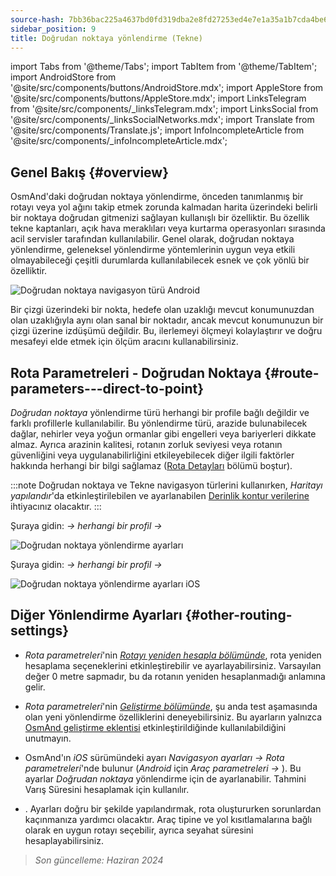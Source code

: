 ```yaml
---
source-hash: 7bb36bac225a4637bd0fd319dba2e8fd27253ed4e7e1a35a1b7cda4be6a24614
sidebar_position: 9
title: Doğrudan noktaya yönlendirme (Tekne)
---
```

import Tabs from '@theme/Tabs';
import TabItem from '@theme/TabItem';
import AndroidStore from '@site/src/components/buttons/AndroidStore.mdx';
import AppleStore from '@site/src/components/buttons/AppleStore.mdx';
import LinksTelegram from '@site/src/components/_linksTelegram.mdx';
import LinksSocial from '@site/src/components/_linksSocialNetworks.mdx';
import Translate from '@site/src/components/Translate.js';
import InfoIncompleteArticle from '@site/src/components/_infoIncompleteArticle.mdx';



## Genel Bakış {#overview}

OsmAnd'daki doğrudan noktaya yönlendirme, önceden tanımlanmış bir rotayı veya yol ağını takip etmek zorunda kalmadan harita üzerindeki belirli bir noktaya doğrudan gitmenizi sağlayan kullanışlı bir özelliktir. Bu özellik tekne kaptanları, açık hava meraklıları veya kurtarma operasyonları sırasında acil servisler tarafından kullanılabilir. Genel olarak, doğrudan noktaya yönlendirme, geleneksel yönlendirme yöntemlerinin uygun veya etkili olmayabileceği çeşitli durumlarda kullanılabilecek esnek ve çok yönlü bir özelliktir.

![Doğrudan noktaya navigasyon türü Android](@site/static/img/navigation/boat/direct_navigation_type_android.png)

Bir çizgi üzerindeki bir nokta, hedefe olan uzaklığı mevcut konumunuzdan olan uzaklığıyla aynı olan sanal bir noktadır, ancak mevcut konumunuzun bir çizgi üzerine izdüşümü değildir. Bu, ilerlemeyi ölçmeyi kolaylaştırır ve doğru mesafeyi elde etmek için ölçüm aracını kullanabilirsiniz.


## Rota Parametreleri - Doğrudan Noktaya {#route-parameters---direct-to-point}

*Doğrudan noktaya* yönlendirme türü herhangi bir profile bağlı değildir ve farklı profillerle kullanılabilir.
Bu yönlendirme türü, arazide bulunabilecek dağlar, nehirler veya yoğun ormanlar gibi engelleri veya bariyerleri dikkate almaz. Ayrıca arazinin kalitesi, rotanın zorluk seviyesi veya rotanın güvenliğini veya uygulanabilirliğini etkileyebilecek diğer ilgili faktörler hakkında herhangi bir bilgi sağlamaz ([Rota Detayları](../setup/route-details.md) bölümü boştur).

:::note
Doğrudan noktaya ve Tekne navigasyon türlerini kullanırken, *Haritayı yapılandır*'da etkinleştirilebilen ve ayarlanabilen [Derinlik kontur verilerine](../../plugins/nautical-charts.md#nautical-map-style) ihtiyacınız olacaktır.
:::

<Tabs groupId="operating-systems">

<TabItem value="android" label="Android">

Şuraya gidin: *<Translate android="true" ids="shared_string_menu,shared_string_settings"/> → herhangi bir profil → <Translate android="true" ids="routing_settings_2,nav_type_hint"/>*

![Doğrudan noktaya yönlendirme ayarları](@site/static/img/navigation/routing/direct_to_point_routing_3_andr.png)

</TabItem>

<TabItem value="ios" label="iOS">

Şuraya gidin: *<Translate android="true" ids="shared_string_menu,shared_string_settings"/> → herhangi bir profil → <Translate android="true" ids="routing_settings_2,nav_type_hint"/>*

![Doğrudan noktaya yönlendirme ayarları iOS](@site/static/img/navigation/routing/direct_to_point_ios.png)

</TabItem>

</Tabs>


## Diğer Yönlendirme Ayarları {#other-routing-settings}

- *Rota parametreleri*'nin [*Rotayı yeniden hesapla bölümünde*](../../navigation/guidance/navigation-settings.md#recalculate-route), rota yeniden hesaplama seçeneklerini etkinleştirebilir ve ayarlayabilirsiniz. Varsayılan değer 0 metre sapmadır, bu da rotanın yeniden hesaplanmadığı anlamına gelir.

- *Rota parametreleri*'nin [*Geliştirme bölümünde*](../guidance/navigation-settings.md#development-settings), şu anda test aşamasında olan yeni yönlendirme özelliklerini deneyebilirsiniz. Bu ayarların yalnızca [OsmAnd geliştirme eklentisi](../../plugins/development.md) etkinleştirildiğinde kullanılabildiğini unutmayın.

- OsmAnd'ın *iOS* sürümündeki *[<Translate ios="true" ids="road_speeds"/>](../guidance/navigation-settings.md#road-speeds)* ayarı *Navigasyon ayarları → Rota parametreleri*'nde bulunur (*Android* için *Araç parametreleri → [<Translate android="true" ids="default_speed_setting_title"/>](../guidance/navigation-settings.md#default-speed--road-speeds)*). Bu ayarlar *Doğrudan noktaya* yönlendirme için de ayarlanabilir. Tahmini Varış Süresini hesaplamak için kullanılır.

- *[<Translate ios="true" ids="vehicle_parameters"/>](../guidance/navigation-settings.md#vehicle-parameters)*. Ayarları doğru bir şekilde yapılandırmak, rota oluştururken sorunlardan kaçınmanıza yardımcı olacaktır. Araç tipine ve yol kısıtlamalarına bağlı olarak en uygun rotayı seçebilir, ayrıca seyahat süresini hesaplayabilirsiniz.

> *Son güncelleme: Haziran 2024*